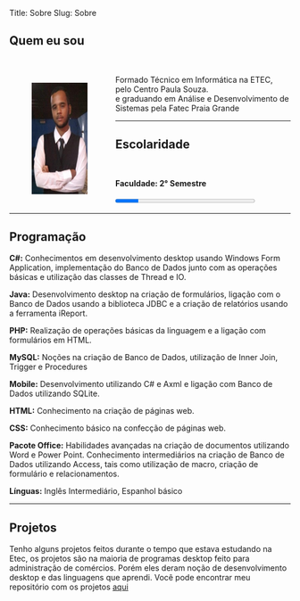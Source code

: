 Title: Sobre
Slug: Sobre

<h2><a name=quemEuSou style="text-decoration:none"  id="postagensTitulo" >Quem eu sou</a></h2>
<br>
<p id="postagens">

<figure style="float:left;padding: 0 10px 10px 0">
<img src="../images/matheus.jpeg" style="height:200px;width:100px"/></figure>Formado Técnico em Informática na ETEC, pelo Centro Paula Souza. <br>  e graduando em Análise e Desenvolvimento de Sistemas pela Fatec Praia Grande



<hr>
<h2><a>Escolaridade</a></h2>


 <br>

<b>Faculdade: 2° Semestre</b>

<progress max="100" value="16.6666667" style="width:250px"></progress>


<hr>

<h2 id="postagensTitulo"><a>Programação</h2></a>

<strong>C#:</strong> Conhecimentos em desenvolvimento desktop usando Windows Form Application, implementação
do Banco de Dados junto com as operações básicas e utilização das classes de Thread e IO.

<strong>Java:</strong> Desenvolvimento desktop na criação de formulários, ligação com o Banco de Dados usando a
biblioteca JDBC e a criação de relatórios usando a ferramenta iReport.

<strong>PHP:</strong> Realização de operações básicas da linguagem e a ligação com formulários em HTML.

<strong>MySQL:</strong> Noções na criação de Banco de Dados, utilização de Inner Join, Trigger e
Procedures

<strong>Mobile:</strong> Desenvolvimento utilizando C# e Axml e ligação com Banco de Dados
utilizando SQLite.

<strong>HTML:</strong> Conhecimento na criação de páginas web.

<strong>CSS:</strong> Conhecimento básico na confecção de páginas web.

<strong>Pacote Office:</strong> Habilidades avançadas na criação de documentos utilizando Word e Power Point.
Conhecimento intermediários na criação de Banco de Dados utilizando Access, tais como utilização de
macro, criação de formulário e relacionamentos.

<strong>Línguas:</strong> Inglês Intermediário, Espanhol básico
<hr>
<h2><a>Projetos</h2></a>

Tenho alguns projetos feitos durante o tempo que estava estudando na Etec, os projetos são na maioria de programas desktop feito para administração de comércios. Porém eles deram noção de desenvolvimento desktop e das linguagens que aprendi. Você pode encontrar meu repositório com os projetos <a href="https://github.com/somatheus/Projetos">aqui</a>
